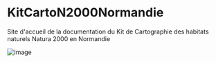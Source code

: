 # KitCartoN2000Normandie
Site d'accueil de la documentation du Kit de Cartographie des habitats naturels Natura 2000 en Normandie

![image](https://github.com/JulienDefe/KitCartoN2000Normandie/assets/150437136/931b51d1-d72c-4397-90e6-bc6c3cba3ee5)

